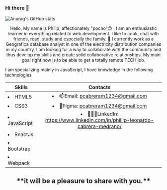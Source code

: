### Hi there 👋

<!--
**pcabreram1234/pcabreram1234** is a ✨ _special_ ✨ repository because its `README.md` (this file) appears on your GitHub profile.

Here are some ideas to get you started:

- 🔭 I’m currently working on ...
- 🌱 I’m currently learning ...
- 👯 I’m looking to collaborate on ...
- 🤔 I’m looking for help with ...
- 💬 Ask me about ...
- 📫 How to reach me: ...
- 😄 Pronouns: ...
- ⚡ Fun fact: ...
-->

![Anurag's GitHub stats](https://github-readme-stats.vercel.app/api?username=pcabreram1234&show_icons=true&theme=dark)

<p align="center">Hello, My name is Philip, affectionately "pocho"😊 , I am an enthusiastic learner in everything related to web development. I like to cook, chat with friends, read, study and especially the family. 🔭 I currently work as a Geografica database analyst in one of the electricity distribution companies in my country. I am looking for a way to collaborate with the community and thus develop my skills and create solid collaborative relationships. My main goal right now is to be able to get a totally remote TECH job.<p/>

I am specializing mainly in JavaScript, I have knowledge in the following technologies </br>

| **Skills**        | **Contacts**      |
| ------------- |:-------------:|
|   <li>HTML5</li>       |  <li>📫Email: pcabreram1234@gmail.com</li>                                               |
|   <li>CSS3</li>        |  <li>🎨Figma: pcabreram1234@gmail.com</li>                                               | 
|   <li>JavaScript</li>  |  <li>👩🏽‍✈️LinkedIn: https://www.linkedin.com/in/phillip-leonardo-cabrera-medrano/</li>      |
|   <li>ReactJs</li>     ||
|   <li>Bootstrap</li>   |
|   <li>Webpack</li>     |

<h2 align="center">
**it will be a pleasure to share with you.**
</h2>



